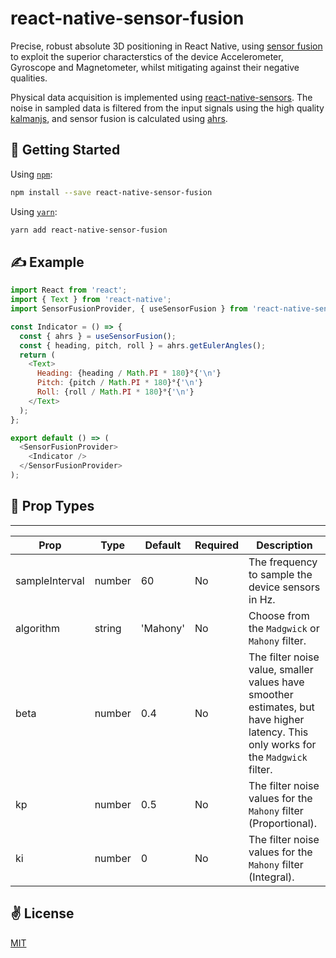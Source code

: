 # react-native-sensor-fusion
Precise, robust absolute 3D positioning in React Native, using [sensor fusion]() to exploit the superior characterstics of the device Accelerometer, Gyroscope and Magnetometer, whilst mitigating against their negative qualities.

Physical data acquisition is implemented using [react-native-sensors](https://github.com/react-native-sensors/). The noise in sampled data is filtered from the input signals using the high quality [kalmanjs](https://github.com/wouterbulten/kalmanjs), and sensor fusion is calculated using [ahrs](https://github.com/psiphi75/ahrs).

## 🚀 Getting Started

Using [`npm`]():

```sh
npm install --save react-native-sensor-fusion
```

Using [`yarn`]():

```sh
yarn add react-native-sensor-fusion
```

## ✍️ Example

```javascript
import React from 'react';
import { Text } from 'react-native';
import SensorFusionProvider, { useSensorFusion } from 'react-native-sensor-fusion';

const Indicator = () => {
  const { ahrs } = useSensorFusion();
  const { heading, pitch, roll } = ahrs.getEulerAngles();
  return (
    <Text>
      Heading: {heading / Math.PI * 180}°{'\n'}
      Pitch: {pitch / Math.PI * 180}°{'\n'}
      Roll: {roll / Math.PI * 180}°{'\n'}
    </Text>
  );
};

export default () => (
  <SensorFusionProvider>
    <Indicator />
  </SensorFusionProvider>
);
```

## 📌 Prop Types

-----
Prop                  | Type     | Default                   | Required | Description
--------------------- | -------- | ------------------------- | -------- | -----------
sampleInterval|number|60|No|The frequency to sample the device sensors in Hz.
algorithm|string|'Mahony'|No|Choose from the `Madgwick` or `Mahony` filter.
beta|number|0.4|No|The filter noise value, smaller values have smoother estimates, but have higher latency. This only works for the `Madgwick` filter.
kp|number|0.5|No|The filter noise values for the `Mahony` filter (Proportional).
ki|number|0|No|The filter noise values for the `Mahony` filter (Integral).

## ✌️ License
[MIT](https://opensource.org/licenses/MIT)
